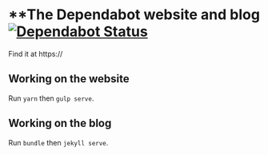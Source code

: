 # **The Dependabot website and blog [![Dependabot Status](https://api.dependabot.com/badges/status?host=github&identifier=89260544)](https://dependabot.com)

Find it at https://

## Working on the website

Run `yarn` then `gulp serve`.

## Working on the blog

Run `bundle` then `jekyll serve`.
